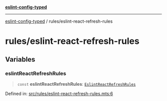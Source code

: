 [**eslint-config-typed**](../README.md)

---

[eslint-config-typed](../README.md) / rules/eslint-react-refresh-rules

# rules/eslint-react-refresh-rules

## Variables

### eslintReactRefreshRules

> `const` **eslintReactRefreshRules**: [`EslintReactRefreshRules`](../types/rules/eslint-react-refresh-rules.md#eslintreactrefreshrules)

Defined in: [src/rules/eslint-react-refresh-rules.mts:6](https://github.com/noshiro-pf/eslint-config-typed/blob/main/src/rules/eslint-react-refresh-rules.mts#L6)
